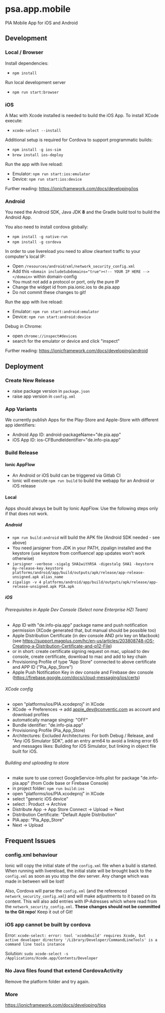# psa.app.mobile

PIA Mobile App for iOS and Android

## Development

### Local / Browser

Install dependencies:

- `npm install`

Run local development server

- `npm run start:browser`

### iOS

A Mac with Xcode installed is needed to build the iOS App. To install XCode execute:

- `xcode-select --install`

Additional setup is required for Cordova to support programmatic builds:

- `npm install -g ios-sim`
- `brew install ios-deploy`

Run the app with live reload:

- Emulator: `npm run start:ios:emulator`
- Device: `npm run start:ios:device`

Further reading: https://ionicframework.com/docs/developing/ios

### Android

You need the Android SDK, Java JDK **8** and the Gradle build tool to build the Android App.

You also need to install cordova globally:

- `npm install -g native-run`
- `npm install -g cordova`

In order to use livereload you need to allow cleartext traffic to your computer's local IP:

- Open `/resources/android/xml/network_security_config.xml`
- Add this `<domain includeSubdomains="true"><!-- YOUR IP HERE --></domain>` within domain-config
- You must not add a protocol or port, only the pure IP
- Change the widget id from pia.ionic.ios to de.pia.app
- Do not commit these changes to git!

Run the app with live reload:

- Emulator: `npm run start:android:emulator`
- Device: `npm run start:android:device`

Debug in Chrome:

- open `chrome://inspect#devices`
- search for the emulator or device and click "inspect"

Further reading: https://ionicframework.com/docs/developing/android

## Deployment

### Create New Release

- raise package version in `package.json`
- raise app version in `config.xml`

### App Variants

We currently publish Apps for the Play-Store and Apple-Store with different app identifiers:

- Android App ID: android-packageName="de.pia.app"
- iOS App ID: ios-CFBundleIdentifier="de.info-pia.app"

### Build Release

#### Ionic AppFlow

- An Android or iOS build can be triggered via Gitlab CI
- Ionic will execute `npm run build` to build the webapp for an Android or iOS release

#### Local

Apps should always be built by Ionic AppFlow. Use the following steps only if that does not work.

##### Android

- `npm run build:android` will build the APK file (Android SDK needed - see above)
- You need jarsigner from JDK in your PATH, zipalign installed and the keystore (use keystore from confluence! app updates won't work otherwise)
- `jarsigner -verbose -sigalg SHA1withRSA -digestalg SHA1 -keystore my-release-key.keystore platforms/android/app/build/outputs/apk/release/app-release-unsigned.apk alias_name`
- `zipalign -v 4 platforms/android/app/build/outputs/apk/release/app-release-unsigned.apk PIA.apk`

##### iOS

###### Prerequisites in Apple Dev Console (Select none Enterprise HZI Team)

- App ID with "de.info-pia.app" package name and push notification permission (XCode generated that, but manual should be possible too)
- Apple Distribution Certificate (in dev console AND priv key on Macbook) (see https://support.magplus.com/hc/en-us/articles/203808748-iOS-Creating-a-Distribution-Certificate-and-p12-File)
- or in short: create certificate signing request on mac, upload to dev console, create certificate, download to mac and add to key chain
- Provisioning Profile of type "App Store" connected to above certificate and APP ID ("Pia_App_Store")
- Apple Push Notification Key in dev console and Firebase dev console (https://firebase.google.com/docs/cloud-messaging/ios/certs)

###### XCode config

- open "platforms/ios/PIA.xcodeproj" in XCode
- XCode -> Preferences -> add apple_dev@conventic.com as account and download profiles
- automatically manage singing: "OFF"
- Bundle identifier: "de.info-pia.app"
- Provisioning Profile (Pia_App_Store)
- Architectures: Excluded Architectures: For both Debug / Release, and "Any iOS Simulator SDK", add an entry arm64 to avoid a linking error 65 and messages likes: Building for iOS Simulator, but linking in object file built for iOS.

###### Building and uploading to store

- make sure to use correct GoogleService-Info.plist for package "de.info-pia.app" (from Code base or Firebase Console)
- in project folder: `npm run build:ios`
- open "platforms/ios/PIA.xcodeproj" in XCode
- select "generic iOS device"
- select : Product -> Archive
- Distribute App -> App Store Connect -> Upload -> Next
- Distribution Certificate: "Default Apple Distribution"
- PIA.app: "Pia_App_Store"
- Next -> Upload

## Frequent Issues

### config.xml behaviour

Ionic will copy the initial state of the `config.xml` file when a build is started.
When running with livereload, the initial state will be brought back to the `config.xml` as soon as you stop the dev server.
Any change which was made in between will be lost!

Also, Cordova will parse the `config.xml` (and the referenced `network_security_config.xml`) and will make adjustments to it
based on its content. This will also add entries with IP-Adresses which where read from the `network_security_config.xml`.
**These changes should not be committed to the Git repo**! Keep it out of Git!

### iOS app cannot be built by cordova

Error: `xcode-select: error: tool 'xcodebuild' requires Xcode, but active developer directory '/Library/Developer/CommandLineTools' is a command line tools instance`

Solution: `sudo xcode-select -s /Applications/Xcode.app/Contents/Developer`

### No Java files found that extend CordovaActivity

Remove the platform folder and try again.

### More

https://ionicframework.com/docs/developing/tips

